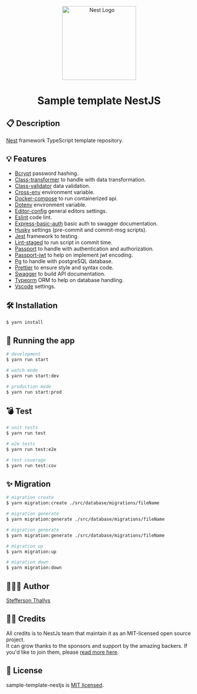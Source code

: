 <div align="center">
  <a href="http://nestjs.com/" target="blank"><img src="https://nestjs.com/img/logo-small.svg" width="200" alt="Nest Logo" /></a>

  # Sample template NestJS
</div>

## 📋 Description

[Nest](https://github.com/nestjs/nest) framework TypeScript template repository.

## 💡 Features

- [Bcrypt](https://www.npmjs.com/package/bcrypt) password hashing.
- [Class-transformer](https://www.npmjs.com/package/class-transformer) to handle with data transformation.
- [Class-validator](https://www.npmjs.com/package/class-validator) data validation.
- [Cross-env](https://www.npmjs.com/package/cross-env) environment variable.
- [Docker-compose](https://docs.docker.com/compose/) to run containerized api.
- [Dotenv](https://www.npmjs.com/package/dotenv) environment variable.
- [Editor-config](https://editorconfig.org/) general editors settings.
- [Eslint](https://eslint.org/) code lint.
- [Express-basic-auth](https://www.npmjs.com/package/express-basic-auth) basic auth to swagger documentation.
- [Husky](https://typicode.github.io/husky/) settings (pre-commit and commit-msg scripts).
- [Jest](https://jestjs.io/pt-BR/) framework to testing.
- [Lint-staged](https://www.npmjs.com/package/lint-staged?activeTab=readme) to run script in commit time.
- [Passport](https://www.passportjs.org/docs/) to handle with authentication and authorization.
- [Passport-jwt](https://www.passportjs.org/packages/passport-jwt/) to help on implement jwt encoding.
- [Pg](https://node-postgres.com/) to handle with postgreSQL database.
- [Prettier](https://prettier.io/) to ensure style and syntax code.
- [Swagger](https://swagger.io/) to build API documentation.
- [Typeorm](https://typeorm.io/) ORM to help on database handling.
- [Vscode](https://code.visualstudio.com/) settings.

## 🛠️ Installation

```bash
$ yarn install
```

## 🚀 Running the app

```bash
# development
$ yarn run start

# watch mode
$ yarn run start:dev

# production mode
$ yarn run start:prod
```

## 💣 Test

```bash
# unit tests
$ yarn run test

# e2e tests
$ yarn run test:e2e

# test coverage
$ yarn run test:cov
```

## ✨ Migration

```bash
# migration create
$ yarn migration:create ./src/database/migrations/fileName

# migration generate
$ yarn migration:generate ./src/database/migrations/fileName

# migration generate
$ yarn migration:generate ./src/database/migrations/fileName

# migration up
$ yarn migration:up

# migration down
$ yarn migration:down
```

## 🧝🏽‍♂️ Author

[Stefferson Thallys](https://www.linkedin.com/in/stefferson-thallys/)

## 👏🏽 Credits

All credits is to NestJs team that maintain it as an MIT-licensed open source project.</br>
It can grow thanks to the sponsors and support by the amazing backers. If you'd like to join them, please [read more here](https://docs.nestjs.com/support).

## 🧾 License

sample-template-nestjs is [MIT licensed](LICENSE).
